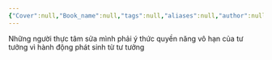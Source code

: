 ```yaml
---
{"Cover":null,"Book_name":null,"tags":null,"aliases":null,"author":null,"link":null,"dg-publish":true,"permalink":"/Book_ Reading 2024/Những câu nói hay trong sách/Quyền năng của tư tưởng/","dgPassFrontmatter":true,"noteIcon":"2","created":"2023-12-15T08:45:46.882+07:00","updated":"2023-12-21T17:56:41.166+07:00"}
---
```


Những người thực tâm sửa mình phải ý thức quyền năng vô hạn của tư tưởng vì hành động phát sinh từ tư tưởng